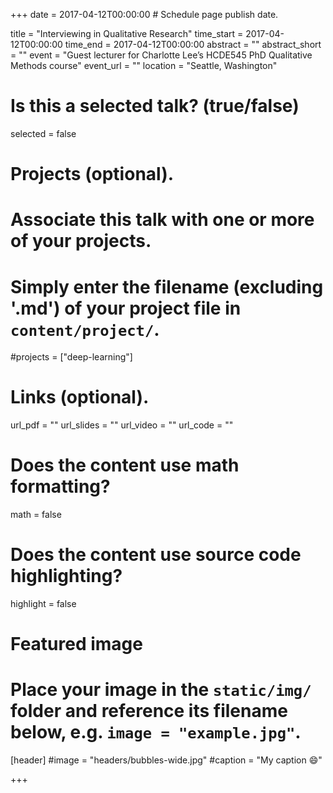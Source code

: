 +++
date = 2017-04-12T00:00:00  # Schedule page publish date.

title = "Interviewing in Qualitative Research"
time_start = 2017-04-12T00:00:00
time_end = 2017-04-12T00:00:00
abstract = ""
abstract_short = ""
event = "Guest lecturer for Charlotte Lee’s HCDE545 PhD Qualitative Methods course"
event_url = ""
location = "Seattle, Washington"

# Is this a selected talk? (true/false)
selected = false

# Projects (optional).
#   Associate this talk with one or more of your projects.
#   Simply enter the filename (excluding '.md') of your project file in `content/project/`.
#projects = ["deep-learning"]

# Links (optional).
url_pdf = ""
url_slides = ""
url_video = ""
url_code = ""

# Does the content use math formatting?
math = false

# Does the content use source code highlighting?
highlight = false

# Featured image
# Place your image in the `static/img/` folder and reference its filename below, e.g. `image = "example.jpg"`.
[header]
#image = "headers/bubbles-wide.jpg"
#caption = "My caption :smile:"

+++
